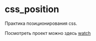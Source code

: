 # css_position
Практика позиционирования css.

Посмотреть проект можно здесь [watch](https://julakiselkova.github.io/css_position/)
